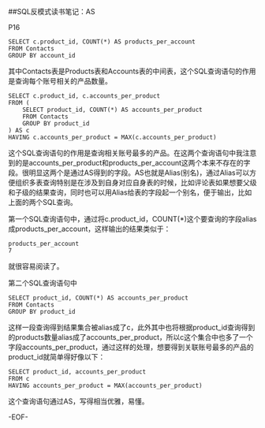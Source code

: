##SQL反模式读书笔记：AS

P16

    SELECT c.product_id, COUNT(*) AS products_per_account
    FROM Contacts
    GROUP BY account_id
    
其中Contacts表是Products表和Accounts表的中间表，这个SQL查询语句的作用是查询每个账号相关的产品数量。

    SELECT c.product_id, c.accounts_per_product
    FROM (
        SELECT product_id, COUNT(*) AS accounts_per_product
        FROM Contacts
        GROUP BY product_id
    ) AS c
    HAVING c.accounts_per_product = MAX(c.accounts_per_product)
    
这个SQL查询语句的作用是查询相关账号最多的产品。在这两个查询语句中我注意到的是accounts_per_product和products_per_account这两个本来不存在的字段。很明显这两个是通过AS得到的字段。AS也就是Alias(别名)，通过Alias可以方便组织多表查询特别是在涉及到自身对应自身表的时候，比如评论表如果想要父级和子级的结果查询，同时也可以用Alias给表的字段起一个别名，便于输出，比如上面的两个SQL查询。

第一个SQL查询语句中，通过将c.product_id，COUNT(*)这个要查询的字段alias成products_per_account，这样输出的结果类似于：

    products_per_account
    7

就很容易阅读了。

第二个SQL查询语句中

    SELECT product_id, COUNT(*) AS accounts_per_product
    FROM Contacts
    GROUP BY product_id
    
这样一段查询得到结果集合被alias成了c，此外其中也将根据product_id查询得到的products数量alias成了accounts_per_product，所以c这个集合中也多了一个字段accounts_per_product，通过这样的处理，想要得到关联账号最多的产品的product_id就简单得好像以下：

    SELECT product_id, accounts_per_product
    FROM c 
    HAVING accounts_per_product = MAX(accounts_per_product)
    
这个查询语句通过AS，写得相当优雅，易懂。

-EOF-